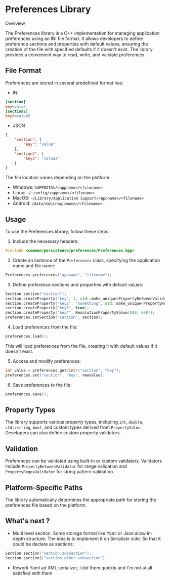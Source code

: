 # Preferences Library
 Overview

The Preferences library is a C++ implementation for managing application preferences using an INI file format. It allows developers to define preference sections and properties with default values, ensuring the creation of the file with specified defaults if it doesn't exist. The library provides a convenient way to read, write, and validate preferences.

## File Format

Preferences are stored in several predefined format has:

- INI

```ini
[section]
key=value
[section2]
key2=value2
```

- JSON

```json
{
    "section": {
        "key": "value"
    },
    "section2": {
        "key2": "value2"
    }
}
```

The file location varies depending on the platform:

- Windows: `%APPDATA%/<appname>/<filename>`
- Linux: `~/.config/<appname>/<filename>`
- MacOS: `~/Library/Application Support/<appname>/<filename>`
- Android: `/data/data/<appname>/<filename>`

## Usage

To use the Preferences library, follow these steps:

1. Include the necessary headers:

```cpp
#include <common/persistence/preferences/Preferences.hpp>
```

2. Create an instance of the `Preferences` class, specifying the application name and file name:

```cpp
Preferences preferences("appname", "filename");
```

3. Define preference sections and properties with default values:

```cpp
Section section("section");
section.createProperty("key", 1, std::make_unique<PropertyBetweenValidator>(1, 99));
section.createProperty("key2", "something", std::make_unique<PropertyRegexValidator>("[a-z]+"));
section.createProperty("key3", true);
section.createProperty("key4", ResolutionPropertyValue(800, 600));
preferences.setSection("section", section);
```

4. Load preferences from the file:

```cpp
preferences.load();
```

   This will load preferences from the file, creating it with default values if it doesn't exist.

5. Access and modify preferences:

```cpp
int value = preferences.get<int>("section", "key");
preferences.set("section", "key", newValue);
```

6. Save preferences to the file:

```cpp
preferences.save();
```

## Property Types

The library supports various property types, including `int`, `double`, `std::string`, `bool`, and custom types derived from `PropertyValue`. Developers can also define custom property validators.

## Validation

Preferences can be validated using built-in or custom validators. Validators include `PropertyBetweenValidator` for range validation and `PropertyRegexValidator` for string pattern validation.

## Platform-Specific Paths

The library automatically determines the appropriate path for storing the preferences file based on the platform.

## What's next ?

* Multi level section. Some storage format like Yaml or Json allow in-depth structure. The idea is to implement it on Serializer side. So that it could be declare as sections:

```cpp
Section section("section.subsection");
Section section2("section.other-subsection");
```

* Rework Yaml ad XML serializer, I did them quickly and I'm not at all satisfied with them
